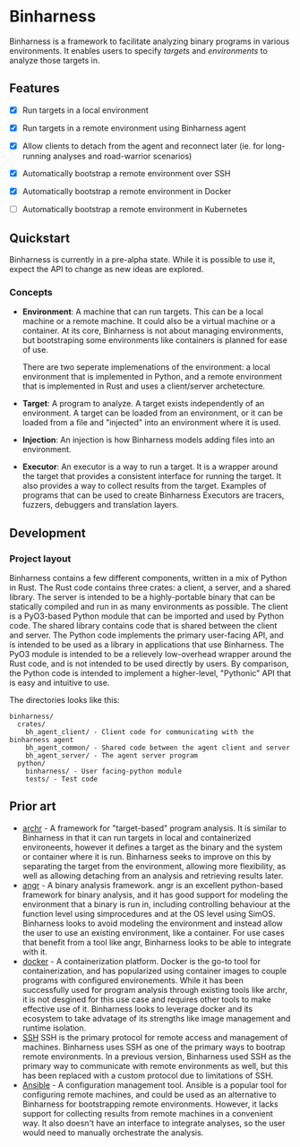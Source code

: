 Binharness
===

Binharness is a framework to facilitate analyzing binary programs in various
environments. It enables users to specify _targets_ and _environments_ to
analyze those targets in.


## Features
- [x] Run targets in a local environment
- [x] Run targets in a remote environment using Binharness agent
- [x] Allow clients to detach from the agent and reconnect later (ie. for
      long-running analyses and road-warrior scenarios)
- [x] Automatically bootstrap a remote environment over SSH
- [x] Automatically bootstrap a remote environment in Docker
- [ ] Automatically bootstrap a remote environment in Kubernetes


## Quickstart
Binharness is currently in a pre-alpha state. While it is possible to use it,
expect the API to change as new ideas are explored.

### Concepts
- **Environment**: A machine that can run targets. This can be a local machine
  or a remote machine. It could also be a virtual machine or a container. At its
  core, Binharness is not about managing environments, but bootstraping some
  environments like containers is planned for ease of use.

  There are two seperate implemenations of the environment: a local environment
  that is implemented in Python, and a remote environment that is implemented in
  Rust and uses a client/server archetecture.

- **Target**: A program to analyze. A target exists independently of an
  environment. A target can be loaded from an environment, or it can be loaded
  from a file and "injected" into an environment where it is used.

- **Injection**: An injection is how Binharness models adding files into an
  environment.

- **Executor**: An executor is a way to run a target. It is a wrapper around
  the target that provides a consistent interface for running the target. It
  also provides a way to collect results from the target. Examples of programs
  that can be used to create Binharness Executors are tracers, fuzzers,
  debuggers and translation layers.


## Development
### Project layout
Binharness contains a few different components, written in a mix of Python in
Rust. The Rust code contains three crates: a client, a server, and a shared
library. The server is intended to be a highly-portable binary that can be
statically compiled and run in as many environments as possible. The client is
a PyO3-based Python module that can be imported and used by Python code. The
shared library contains code that is shared between the client and server. The
Python code implements the primary user-facing API, and is intended to be used
as a library in applications that use Binharness. The PyO3 module is intended
to be a relievely low-overhead wrapper around the Rust code, and is not intended
to be used directly by users. By comparison, the Python code is intended to
implement a higher-level, "Pythonic" API that is easy and intuitive to use.

The directories looks like this:
```
binharness/
  crates/
    bh_agent_client/ - Client code for communicating with the binharness agent
    bh_agent_common/ - Shared code between the agent client and server
    bh_agent_server/ - The agent server program
  python/
    binharness/ - User facing-python module
    tests/ - Test code
```

## Prior art
- [archr](https://github.com/angr/archr) - A framework for "target-based"
  program analysis. It is similar to Binharness in that it can run targets in
  local and containerized environeents, however it defines a target as the
  binary and the system or container where it is run. Binharness seeks to
  improve on this by separating the target from the environment, allowing more
  flexibility, as well as allowing detaching from an analysis and retrieving
  results later.
- [angr](https://github.com/angr/angr) - A binary analysis framework. angr is
  an excellent python-based framework for binary analysis, and it has good
  support for modeling the environment that a binary is run in, including
  controlling behaviour at the function level using simprocedures and at the OS
  level using SimOS. Binharness looks to avoid modeling the environment and
  instead allow the user to use an existing environment, like a container. For
  use cases that benefit from a tool like angr, Binharness looks to be able to
  integrate with it.
- [docker](https://www.docker.com/) - A containerization platform. Docker is
  the go-to tool for containerization, and has popularized using container
  images to couple programs with configured environements. While it has been
  successfully used for program analysis through existing tools like archr, it
  is not desgined for this use case and requires other tools to make effective
  use of it. Binharness looks to leverage docker and its ecosystem to take
  advatage of its strengths like image management and runtime isolation.
- [SSH](https://en.wikipedia.org/wiki/Secure_Shell) SSH is the primary protocol
  for remote access and management of machines. Binharness uses SSH as one of
  the primary ways to bootrap remote environments. In a previous version,
  Binharness used SSH as the primary way to communicate with remote environments
  as well, but this has been replaced with a custom protocol due to limitations
  of SSH.
- [Ansible](https://www.ansible.com/) - A configuration management tool. Ansible
  is a popular tool for configuring remote machines, and could be used as an
  alternative to Binharness for bootstrapping remote environments. However, it
  lacks support for collecting results from remote machines in a convenient way.
  It also doesn't have an interface to integrate analyses, so the user would
  need to manually orchestrate the analysis.
